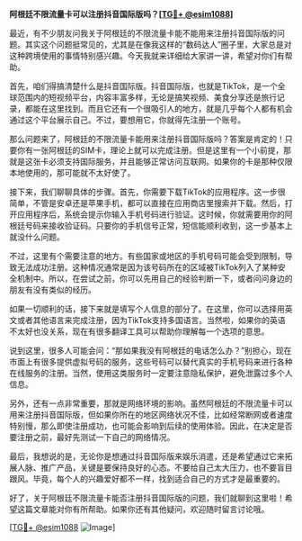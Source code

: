 **阿根廷不限流量卡可以注册抖音国际版吗？[[TG💪+ @esim1088](https://t.me/s/esim1088)]**

最近，有不少朋友问我关于阿根廷的不限流量卡能不能用来注册抖音国际版的问题。其实这个问题挺常见的，尤其是在像我这样的“数码达人”圈子里，大家总是对这种跨境使用的事情特别感兴趣。今天我就来详细给大家讲一讲，希望对你们有帮助。

首先，咱们得搞清楚什么是抖音国际版。抖音国际版，也就是TikTok，是一个全球范围内的短视频平台，内容丰富多样，无论是搞笑视频、美食分享还是旅行记录，都能在这里找到。而且它还有一个很吸引人的地方，就是几乎每个人都有机会通过这个平台展示自己。不过，要想用它，你就得先注册一个账号。

那么问题来了，阿根廷的不限流量卡能用来注册抖音国际版吗？答案是肯定的！只要你有一张阿根廷的SIM卡，理论上就可以完成注册。但是这里有一个小前提，那就是这张卡必须支持国际服务，并且能够正常访问互联网。如果你的卡是那种仅限本地使用的，那可能就不太好使了。

接下来，我们聊聊具体的步骤。首先，你需要下载TikTok的应用程序。这一步很简单，不管是安卓还是苹果手机，都可以直接在应用商店里搜索并下载。然后，打开应用程序后，系统会提示你输入手机号码进行验证。这时候，你就需要用你的阿根廷号码来接收验证码。只要你的手机信号正常，短信能顺利收到，这一步基本上就没什么问题。

不过，这里有个需要注意的地方。有些国家或地区的手机号码可能会受到限制，导致无法成功注册。这种情况通常是因为该号码所在的区域被TikTok列入了某种安全机制中。所以，在尝试之前，你可以先用自己的经验判断一下，或者问问身边的朋友有没有类似的经历。

如果一切顺利的话，接下来就是填写个人信息的部分了。在这里，你可以选择用英文或者其他语言来完成注册，因为TikTok支持多国语言。当然啦，如果你的英语不太好也没关系，现在有很多翻译工具可以帮助你理解每一个选项的意思。

说到这里，很多人可能会问：“那如果我没有阿根廷的电话怎么办？”别担心，现在市面上有很多提供虚拟号码的服务，这些号码可以替代真实的手机号码来进行各种在线服务的注册。当然，使用这类服务时一定要注意隐私保护，避免泄露过多个人信息。

另外，还有一点非常重要，那就是网络环境的影响。虽然阿根廷的不限流量卡可以用来注册抖音国际版，但如果你所在的地区网络状况不佳，比如经常断网或者速度特别慢，那么即使注册成功，也可能会影响到后续的使用体验。因此，在决定是否要注册之前，最好先测试一下自己的网络情况。

最后，我想说的是，无论你是想通过抖音国际版来娱乐消遣，还是希望通过它来拓展人脉、推广产品，关键是要保持良好的心态。不要给自己太大压力，也不要盲目跟风。毕竟，每个人的兴趣爱好都不一样，找到适合自己的方式才是最重要的。

好了，关于阿根廷不限流量卡能否注册抖音国际版的问题，我们就聊到这里啦！希望这篇文章能对你有所帮助。如果你还有其他疑问，欢迎随时留言讨论哦。

[[TG💪+ @esim1088](https://t.me/s/esim1088) ![Image](https://i.postimg.cc/4NQfJmqS/Snipaste-2025-05-13-00-14-12.png)]